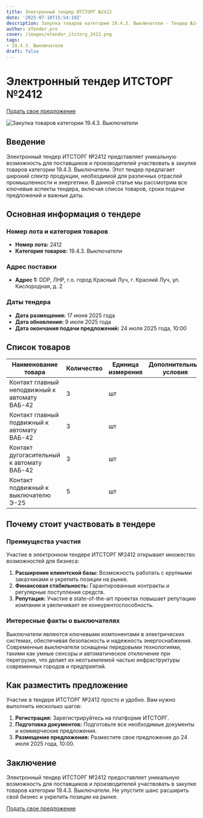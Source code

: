 ```yaml
---
title: Электронный тендер ИТСТОРГ №2412
date: '2025-07-10T15:54:10Z'
description: Закупка товаров категории 19.4.3. Выключатели - Тендер №2412
author: eTender.pro
cover: /images/etender_itstorg_2412.png
tags:
- 19.4.3. Выключатели
draft: false
---
```

# Электронный тендер ИТСТОРГ №2412

[Подать свое предложение](https://itstorg.ru/tender-2412?utm_source=etender)

![Закупка товаров категории 19.4.3. Выключатели](/images/etender_itstorg_2412.png)

## Введение

Электронный тендер ИТСТОРГ №2412 представляет уникальную возможность для поставщиков и производителей участвовать в закупке товаров категории 19.4.3. Выключатели. Этот тендер предлагает широкий спектр продукции, необходимой для различных отраслей промышленности и энергетики. В данной статье мы рассмотрим все ключевые аспекты тендера, включая список товаров, сроки подачи предложений и важные даты.

## Основная информация о тендере

### Номер лота и категория товаров

- **Номер лота:** 2412
- **Категория товаров:** 19.4.3. Выключатели

### Адрес поставки

- **Адрес 1:** DDP, ЛНР, г.о. город Красный Луч, г. Красний Луч, ул. Кислородная, д. 2

### Даты тендера

- **Дата размещения:** 17 июня 2025 года
- **Дата обновления:** 9 июля 2025 года
- **Дата окончания подачи предложений:** 24 июля 2025 года, 10:00

## Список товаров

| Наименование товара                                 | Количество | Единица измерения | Дополнительные условия | Примечания |
|----------------------------------------------------|------------|-------------------|-------------------------|------------|
| Контакт главный неподвижный к автомату ВАБ-42      | 3          | шт                 |                         | Нет        |
| Контакт главный подвижный к автомату ВАБ-42       | 3          | шт                 |                         | Нет        |
| Контакт дугогасительный к автомату ВАБ-42          | 3          | шт                 |                         | Нет        |
| Контакт подвижный к выключателю Э-25              | 5          | шт                 |                         | Нет        |

## Почему стоит участвовать в тендере

### Преимущества участия

Участие в электронном тендере ИТСТОРГ №2412 открывает множество возможностей для бизнеса:

1. **Расширение клиентской базы:** Возможность работать с крупными заказчиками и укрепить позиции на рынке.
2. **Финансовая стабильность:** Гарантированные контракты и регулярные поступления средств.
3. **Репутация:** Участие в state-of-the-art проектах повышает репутацию компании и увеличивает ее конкурентоспособность.

### Интересные факты о выключателях

Выключатели являются ключевыми компонентами в электрических системах, обеспечивая безопасность и надежность энергоснабжения. Современные выключатели оснащены передовыми технологиями, такими как умные сенсоры и автоматическое отключение при перегрузке, что делает их неотъемлемой частью инфраструктуры современных городов и предприятий.

## Как разместить предложение

Участие в тендере ИТСТОРГ №2412 просто и удобно. Вам нужно выполнить несколько шагов:

1. **Регистрация:** Зарегистрируйтесь на платформе ИТСТОРГ.
2. **Подготовка документов:** Подготовьте все необходимые документы и коммерческие предложения.
3. **Размещение предложения:** Разместите свое предложение до 24 июля 2025 года, 10:00.

## Заключение

Электронный тендер ИТСТОРГ №2412 предоставляет уникальную возможность для поставщиков и производителей участвовать в закупке товаров категории 19.4.3. Выключатели. Не упустите шанс расширить свой бизнес и укрепить позиции на рынке.

[Подать свое предложение](https://itstorg.ru/tender-2412?utm_source=etender)